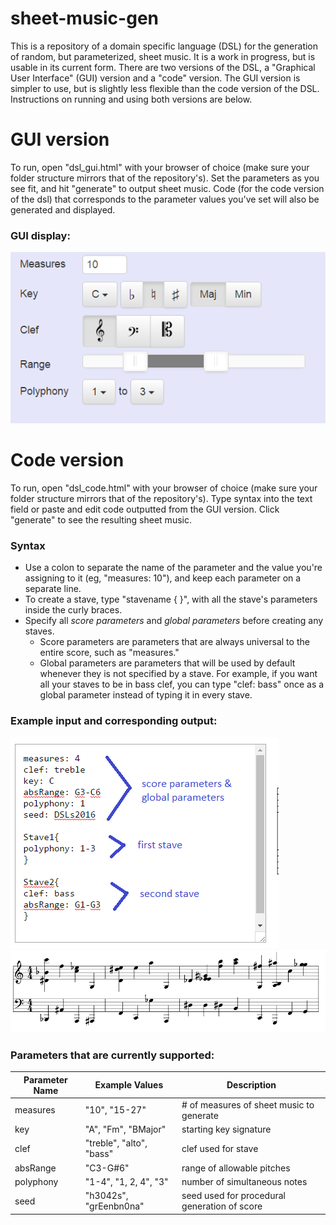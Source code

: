 # sheet-music-gen

This is a repository of a domain specific language (DSL) for the generation of random, but parameterized, sheet music.  It is a work in progress, but is usable in its current form.  There are two versions of the DSL, a "Graphical User Interface" (GUI) version and a "code" version.  The GUI version is simpler to use, but is slightly less flexible than the code version of the DSL.  Instructions on running and using both versions are below.

# GUI version

To run, open "dsl_gui.html" with your browser of choice (make sure your folder structure mirrors that of the repository's).  Set the parameters as you see fit, and hit "generate" to output sheet music.  Code (for the code version of the dsl) that corresponds to the parameter values you've set will also be generated and displayed.

### GUI display:

![input](https://raw.githubusercontent.com/milohan/sheet-music-gen/master/example_images/example_gui.png)

# Code version

To run, open "dsl_code.html" with your browser of choice (make sure your folder structure mirrors that of the repository's).  Type syntax into the text field or paste and edit code outputted from the GUI version.  Click "generate" to see the resulting sheet music.

### Syntax

- Use a colon to separate the name of the parameter and the value you're assigning to it (eg, "measures: 10"), and keep each parameter on a separate line.
- To create a stave, type "stavename { }", with all the stave's parameters inside the curly braces.
- Specify all *score parameters* and *global parameters* before creating any staves.
	- Score parameters are parameters that are always universal to the entire score, such as "measures."
	- Global parameters are parameters that will be used by default whenever they is not specified by a stave.  For example, if you want all your staves to be in bass clef, you can type "clef: bass" once as a global parameter instead of typing it in every stave.

### Example input and corresponding output:
![input](https://raw.githubusercontent.com/milohan/sheet-music-gen/master/example_images/example_input_annotated.png)
![output](https://raw.githubusercontent.com/milohan/sheet-music-gen/master/example_images/example_output.png)

### Parameters that are currently supported:

Parameter Name | Example Values | Description
--- | --- | --- 
measures | "10", "15-27"| # of measures of sheet music to generate  
key | "A", "Fm", "BMajor" | starting key signature
clef | "treble", "alto", "bass" | clef used for stave
absRange|"C3-G#6"| range of allowable pitches
polyphony|"1-4", "1, 2, 4", "3" |number of simultaneous notes
seed | "h3042s", "grEenbn0na" | seed used for procedural generation of score